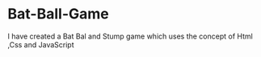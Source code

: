 # Bat-Ball-Game
I have created a Bat Bal and Stump game which uses the concept of 
Html ,Css and JavaScript 
